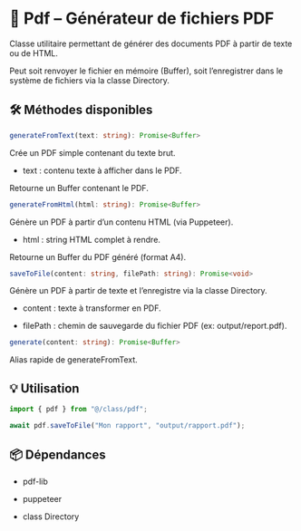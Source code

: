 # 📄 Pdf – Générateur de fichiers PDF

Classe utilitaire permettant de générer des documents PDF à partir de texte ou de HTML.

Peut soit renvoyer le fichier en mémoire (Buffer), soit l’enregistrer dans le système de fichiers via la classe Directory.

## 🛠️ Méthodes disponibles

```ts
generateFromText(text: string): Promise<Buffer>
```

Crée un PDF simple contenant du texte brut.

- text : contenu texte à afficher dans le PDF.

Retourne un Buffer contenant le PDF.

```ts
generateFromHtml(html: string): Promise<Buffer>
```

Génère un PDF à partir d’un contenu HTML (via Puppeteer).

- html : string HTML complet à rendre.

Retourne un Buffer du PDF généré (format A4).

```ts
saveToFile(content: string, filePath: string): Promise<void>
```

Génère un PDF à partir de texte et l’enregistre via la classe Directory.

- content : texte à transformer en PDF.

- filePath : chemin de sauvegarde du fichier PDF (ex: output/report.pdf).

```ts
generate(content: string): Promise<Buffer>
```

Alias rapide de generateFromText.

## 💡 Utilisation

```ts
import { pdf } from "@/class/pdf";

await pdf.saveToFile("Mon rapport", "output/rapport.pdf");
```

## 📦 Dépendances

- pdf-lib

- puppeteer

- class Directory
